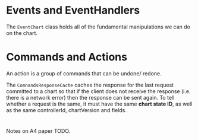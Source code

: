 # Events and EventHandlers

The `EventChart` class holds all of the fundamental manipulations we can do on the chart.

# Commands and Actions

An action is a group of commands that can be undone/ redone.

The `ComnandsResponseCache` caches the response for the last request committed to a chart so that if the client does not receive the response (i.e. there is a network error) then the response can be sent again. To tell whether a request is the same, it must have the same **chart state ID**, as well as the same controllerId, chartVersion and fields.

#

Notes on A4 paper TODO.
